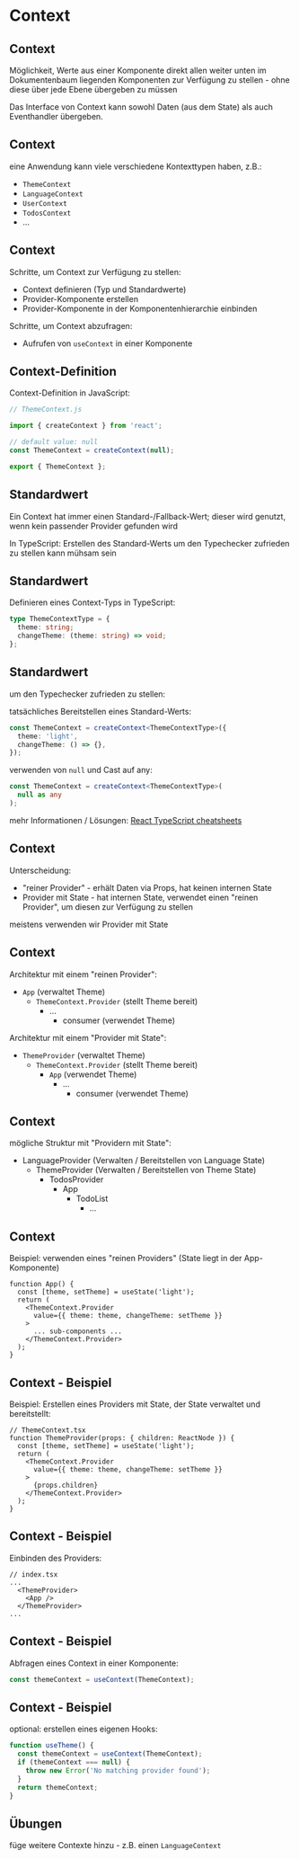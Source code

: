 # Context

## Context

Möglichkeit, Werte aus einer Komponente direkt allen weiter unten im Dokumentenbaum liegenden Komponenten zur Verfügung zu stellen - ohne diese über jede Ebene übergeben zu müssen

Das Interface von Context kann sowohl Daten (aus dem State) als auch Eventhandler übergeben.

## Context

eine Anwendung kann viele verschiedene Kontexttypen haben, z.B.:

- `ThemeContext`
- `LanguageContext`
- `UserContext`
- `TodosContext`
- ...

## Context

Schritte, um Context zur Verfügung zu stellen:

- Context definieren (Typ und Standardwerte)
- Provider-Komponente erstellen
- Provider-Komponente in der Komponentenhierarchie einbinden

Schritte, um Context abzufragen:

- Aufrufen von `useContext` in einer Komponente

## Context-Definition

Context-Definition in JavaScript:

```js
// ThemeContext.js

import { createContext } from 'react';

// default value: null
const ThemeContext = createContext(null);

export { ThemeContext };
```

## Standardwert

Ein Context hat immer einen Standard-/Fallback-Wert; dieser wird genutzt, wenn kein passender Provider gefunden wird

In TypeScript: Erstellen des Standard-Werts um den Typechecker zufrieden zu stellen kann mühsam sein

## Standardwert

Definieren eines Context-Typs in TypeScript:

```ts
type ThemeContextType = {
  theme: string;
  changeTheme: (theme: string) => void;
};
```

## Standardwert

um den Typechecker zufrieden zu stellen:

tatsächliches Bereitstellen eines Standard-Werts:

```ts
const ThemeContext = createContext<ThemeContextType>({
  theme: 'light',
  changeTheme: () => {},
});
```

verwenden von `null` und Cast auf any:

```ts
const ThemeContext = createContext<ThemeContextType>(
  null as any
);
```

mehr Informationen / Lösungen: [React TypeScript cheatsheets](https://github.com/typescript-cheatsheets/react/blob/main/README.md#context)

## Context

Unterscheidung:

- "reiner Provider" - erhält Daten via Props, hat keinen internen State
- Provider mit State - hat internen State, verwendet einen "reinen Provider", um diesen zur Verfügung zu stellen

meistens verwenden wir Provider mit State

## Context

Architektur mit einem "reinen Provider":

- `App` (verwaltet Theme)
  - `ThemeContext.Provider` (stellt Theme bereit)
    - ...
      - consumer (verwendet Theme)

Architektur mit einem "Provider mit State":

- `ThemeProvider` (verwaltet Theme)
  - `ThemeContext.Provider` (stellt Theme bereit)
    - `App` (verwendet Theme)
      - ...
        - consumer (verwendet Theme)

## Context

mögliche Struktur mit "Providern mit State":

- LanguageProvider (Verwalten / Bereitstellen von Language State)
  - ThemeProvider (Verwalten / Bereitstellen von Theme State)
    - TodosProvider
      - App
        - TodoList
          - ...

## Context

Beispiel: verwenden eines "reinen Providers" (State liegt in der App-Komponente)

```tsx
function App() {
  const [theme, setTheme] = useState('light');
  return (
    <ThemeContext.Provider
      value={{ theme: theme, changeTheme: setTheme }}
    >
      ... sub-components ...
    </ThemeContext.Provider>
  );
}
```

## Context - Beispiel

Beispiel: Erstellen eines Providers mit State, der State verwaltet und bereitstellt:

```tsx
// ThemeContext.tsx
function ThemeProvider(props: { children: ReactNode }) {
  const [theme, setTheme] = useState('light');
  return (
    <ThemeContext.Provider
      value={{ theme: theme, changeTheme: setTheme }}
    >
      {props.children}
    </ThemeContext.Provider>
  );
}
```

## Context - Beispiel

Einbinden des Providers:

```tsx
// index.tsx
...
  <ThemeProvider>
    <App />
  </ThemeProvider>
...
```

## Context - Beispiel

Abfragen eines Context in einer Komponente:

```ts
const themeContext = useContext(ThemeContext);
```

## Context - Beispiel

optional: erstellen eines eigenen Hooks:

```ts
function useTheme() {
  const themeContext = useContext(ThemeContext);
  if (themeContext === null) {
    throw new Error('No matching provider found');
  }
  return themeContext;
}
```

## Übungen

füge weitere Contexte hinzu - z.B. einen `LanguageContext`
